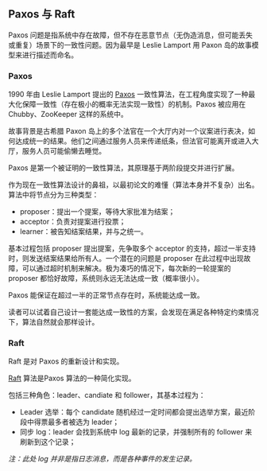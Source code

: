## Paxos 与 Raft

Paxos 问题是指系统中存在故障，但不存在恶意节点（无伪造消息，但可能丢失或重复）场景下的一致性问题。因为最早是 Leslie Lamport 用 Paxon 岛的故事模型来进行描述而命名。

### Paxos

1990 年由 Leslie Lamport 提出的 [Paxos](http://research.microsoft.com/users/lamport/pubs/lamport-paxos.pdf) 一致性算法，在工程角度实现了一种最大化保障一致性（存在极小的概率无法实现一致性）的机制。Paxos 被应用在 Chubby、ZooKeeper 这样的系统中。

故事背景是古希腊 Paxon 岛上的多个法官在一个大厅内对一个议案进行表决，如何达成统一的结果。他们之间通过服务人员来传递纸条，但法官可能离开或进入大厅，服务人员可能偷懒去睡觉。

Paxos 是第一个被证明的一致性算法，其原理基于两阶段提交并进行扩展。

作为现在一致性算法设计的鼻祖，以最初论文的难懂（算法本身并不复杂）出名。算法中将节点分为三种类型：

* proposer：提出一个提案，等待大家批准为结案；
* acceptor：负责对提案进行投票；
* learner：被告知结案结果，并与之统一。

基本过程包括 proposer 提出提案，先争取多个 acceptor 的支持，超过一半支持时，则发送结案结果给所有人。一个潜在的问题是 proposer 在此过程中出现故障，可以通过超时机制来解决。极为凑巧的情况下，每次新的一轮提案的 proposer 都恰好故障，系统则永远无法达成一致（概率很小）。

Paxos 能保证在超过一半的正常节点存在时，系统能达成一致。

读者可以试着自己设计一套能达成一致性的方案，会发现在满足各种特定约束情况下，算法自然就会那样设计。

### Raft
Raft 是对 Paxos 的重新设计和实现。

[Raft](https://ramcloud.atlassian.net/wiki/download/attachments/6586375/raft.pdf) 算法是Paxos 算法的一种简化实现。

包括三种角色：leader、candiate 和 follower，其基本过程为：

* Leader 选举：每个 candidate 随机经过一定时间都会提出选举方案，最近阶段中得票最多者被选为 leader；
* 同步 log：leader 会找到系统中 log 最新的记录，并强制所有的 follower 来刷新到这个记录；

*注：此处 log 并非是指日志消息，而是各种事件的发生记录。*